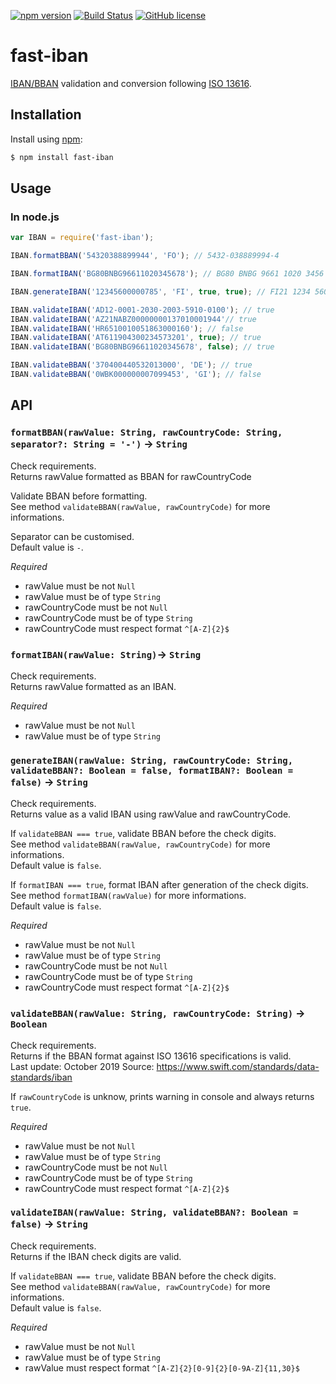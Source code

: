 [![npm version](https://badge.fury.io/js/fast-iban.svg)](https://badge.fury.io/js/fast-iban)
[![Build Status](https://travis-ci.org/EDumdum/iban-js.svg?branch=master)](https://travis-ci.org/EDumdum/iban-js)
[![GitHub license](https://img.shields.io/badge/license-MIT-blue.svg)](https://raw.githubusercontent.com/Edumdum/iban-js/master/LICENSE)

# fast-iban

[IBAN/BBAN](https://en.wikipedia.org/wiki/International_Bank_Account_Number) validation and conversion following [ISO 13616](https://www.swift.com/standards/data-standards/iban).

## Installation

Install using [npm](http://npmjs.org/):

```bash
$ npm install fast-iban
```

## Usage

### In node.js

```js
var IBAN = require('fast-iban');

IBAN.formatBBAN('54320388899944', 'FO'); // 5432-038889994-4

IBAN.formatIBAN('BG80BNBG96611020345678'); // BG80 BNBG 9661 1020 3456 78

IBAN.generateIBAN('12345600000785', 'FI', true, true); // FI21 1234 5600 0007 85

IBAN.validateIBAN('AD12-0001-2030-2003-5910-0100'); // true
IBAN.validateIBAN('AZ21NABZ00000000137010001944'// true
IBAN.validateIBAN('HR6510010051863000160'); // false
IBAN.validateIBAN('AT611904300234573201', true); // true
IBAN.validateIBAN('BG80BNBG96611020345678', false); // true

IBAN.validateBBAN('370400440532013000', 'DE'); // true
IBAN.validateBBAN('0WBK000000007099453', 'GI'); // false
```

## API

### `formatBBAN(rawValue: String, rawCountryCode: String, separator?: String = '-')` -> `String`

Check requirements.  
Returns rawValue formatted as BBAN for rawCountryCode

Validate BBAN before formatting.  
See method `validateBBAN(rawValue, rawCountryCode)` for more informations.

Separator can be customised.  
Default value is `-`.

*Required*
- rawValue must be not `Null`
- rawValue must be of type `String`
- rawCountryCode must be not `Null`
- rawCountryCode must be of type `String`
- rawCountryCode must respect format `^[A-Z]{2}$`    

### `formatIBAN(rawValue: String)`-> `String`

Check requirements.  
Returns rawValue formatted as an IBAN.

*Required*
- rawValue must be not `Null`
- rawValue must be of type `String`

### `generateIBAN(rawValue: String, rawCountryCode: String, validateBBAN?: Boolean = false, formatIBAN?: Boolean = false)` -> `String`

Check requirements.  
Returns value as a valid IBAN using rawValue and rawCountryCode.

If `validateBBAN === true`, validate BBAN before the check digits.  
See method `validateBBAN(rawValue, rawCountryCode)` for more informations.  
Default value is `false`.

If `formatIBAN === true`, format IBAN after generation of the check digits.  
See method `formatIBAN(rawValue)` for more informations.  
Default value is `false`.

*Required*
- rawValue must be not `Null`
- rawValue must be of type `String`
- rawCountryCode must be not `Null`
- rawCountryCode must be of type `String`
- rawCountryCode must respect format `^[A-Z]{2}$`

### `validateBBAN(rawValue: String, rawCountryCode: String)` -> `Boolean`

Check requirements.  
Returns if the BBAN format against ISO 13616 specifications is valid.  
Last update: October 2019 
Source: https://www.swift.com/standards/data-standards/iban

If `rawCountryCode` is unknow, prints warning in console and always returns `true`.

*Required*
- rawValue must be not `Null`
- rawValue must be of type `String`
- rawCountryCode must be not `Null`
- rawCountryCode must be of type `String`
- rawCountryCode must respect format `^[A-Z]{2}$`

### `validateIBAN(rawValue: String, validateBBAN?: Boolean = false)` -> `String`

Check requirements.  
Returns if the IBAN check digits are valid.

If `validateBBAN === true`, validate BBAN before the check digits.  
See method `validateBBAN(rawValue, rawCountryCode)` for more informations.  
Default value is `false`.

*Required*
- rawValue must be not `Null`
- rawValue must be of type `String`
- rawValue must respect format `^[A-Z]{2}[0-9]{2}[0-9A-Z]{11,30}$`
